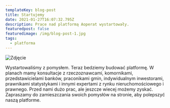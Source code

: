 ```yaml
---
templateKey: blog-post
title: Startujemy
date: 2021-01-27T16:07:32.795Z
description: Prace nad platformą Aoperat wystartowały.
featuredpost: false
featuredimage: /img/blog-post-1.jpg
tags:
  - platforma
---
```

![Zdjęcie](/img/blog-post-1.jpg)

Wystartowaliśmy z pomysłem. Teraz bedziemy budować platformę. W planach mamy konsultacje z rzeczoznawcami, komornikami, przedstawicielami banków, praconikami gmin, indywidualnym inwestorami, prawnikami statystykami i innymi expertami z rynku nieruchomościowego i prawnego. Przed nami dużo prac, ale jeszcze wiecej możemy zyskać. Zapraszamy do zamieszczania swoich pomysłów na stronie, aby polepszyć naszą platforme.